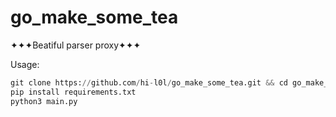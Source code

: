 # go_make_some_tea
✦✦✦Beatiful parser proxy✦✦✦

Usage:
```python
git clone https://github.com/hi-l0l/go_make_some_tea.git && cd go_make_some_tea
pip install requirements.txt
python3 main.py
```
